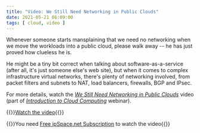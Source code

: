 ```yaml
---
title: "Video: We Still Need Networking in Public Clouds"
date: 2021-05-21 06:09:00
tags: [ cloud, video ]
---
```

Whenever someone starts mansplaining that we need no networking when we move the workloads into a public cloud, please walk away -- he has just proved how clueless he is. 

He might be a tiny bit correct when talking about software-as-a-service (after all, it's just someone else's web site), but when it comes to complex infrastructure virtual networks, there's plenty of networking involved, from packet filters and subnets to NAT, load balancers, firewalls, BGP and IPsec.

For more details, watch the *[We Still Need Networking in Public Clouds](https://my.ipspace.net/bin/get/Cloud101/8.1%20-%20We%20Still%20Need%20Networking%20in%20Public%20Clouds.mp4?doccode=Cloud101)* video (part of *[Introduction to Cloud Computing](https://www.ipspace.net/Introduction_to_Cloud_Computing)* webinar).

{{<jump>}}[Watch the video](https://my.ipspace.net/bin/get/Cloud101/8.1%20-%20We%20Still%20Need%20Networking%20in%20Public%20Clouds.mp4?doccode=Cloud101){{</jump>}}

{{<note info>}}You need [Free ipSpace.net Subscription](https://www.ipspace.net/Subscription/Free) to watch the video{{</note>}}
